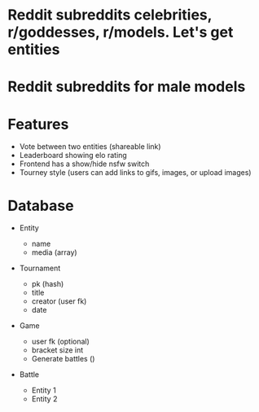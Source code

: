 # Reddit subreddits celebrities, r/goddesses, r/models. Let's get entities
# Reddit subreddits for male models

# Features
- Vote between two entities (shareable link)
- Leaderboard showing elo rating 
- Frontend has a show/hide nsfw switch
- Tourney style (users can add links to gifs, images, or upload images)

# Database
- Entity
    - name
    - media (array)

- Tournament
    - pk (hash)
    - title
    - creator (user fk)
    - date

- Game
    - user fk (optional)
    - bracket size int
    - Generate battles ()

- Battle 
    - Entity 1 
    - Entity 2
    
